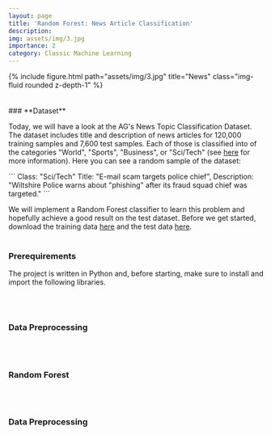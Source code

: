 ```yaml
---
layout: page
title: 'Random Forest: News Article Classification'
description: 
img: assets/img/3.jpg
importance: 2
category: Classic Machine Learning
---
```



<div class="row">
    <div class="col-sm mt-3 mt-md-0">
        {% include figure.html path="assets/img/3.jpg" title="News" class="img-fluid rounded z-depth-1" %}
    </div>
</div>
<br/><br/>
### **Dataset**

Today, we will have a look at the AG's News Topic Classification Dataset. The dataset includes title and description of news articles for 120,000 training samples and 7,600 test samples. Each of those is classified into of the categories "World", "Sports", "Business", or "Sci/Tech" (see [here](https://github.com/mhjabreel/CharCnn_Keras/tree/master/data/ag_news_csv) for more information). Here you can see a random sample of the dataset:

´´´
Class: "Sci/Tech"
Title: "E-mail scam targets police chief",
Description: "Wiltshire Police warns about "phishing" after its fraud squad chief was targeted."
´´´

We will implement a Random Forest classifier to learn this problem and hopefully achieve a good result on the test dataset. Before we get started, download the training data [here](https://patrick-richter.github.io/assets/csv/train.csv) and the test data [here](https://patrick-richter.github.io/assets/csv/test.csv).
<br/><br/>
### **Prerequirements**

The project is written in Python and, before starting, make sure to install and import the following libraries.

<script src="https://gist.github.com/patrick-richter/99ac21582db0a17a0c517b972aad5b85.js"></script>
<br/><br/>
### **Data Preprocessing**


<br/><br/>
### **Random Forest**
<br/><br/>
### **Data Preprocessing**
